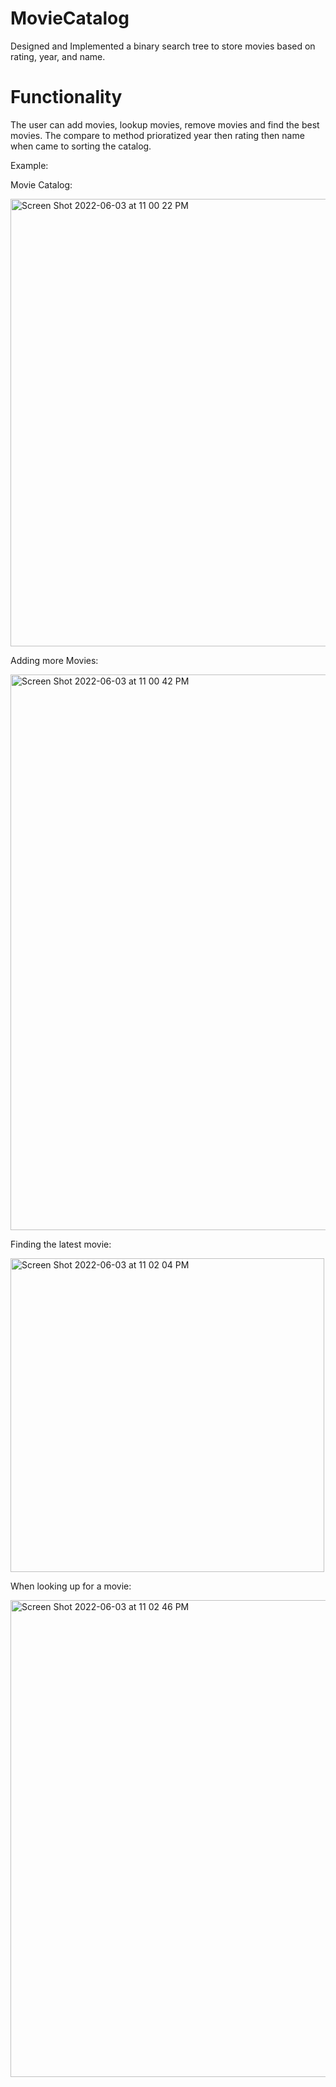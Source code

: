# MovieCatalog
Designed and Implemented a binary search tree to store movies based on rating, year, and name.

# Functionality
The user can add movies, lookup movies, remove movies and find the best movies. The compare to method prioratized year then rating 
then name when came to sorting the catalog.

Example:

Movie Catalog:

<img width="716" alt="Screen Shot 2022-06-03 at 11 00 22 PM" src="https://user-images.githubusercontent.com/95301146/171981977-ea0643c6-0919-4c5c-8dc0-c1d3563012fa.png">


Adding more Movies:

<img width="889" alt="Screen Shot 2022-06-03 at 11 00 42 PM" src="https://user-images.githubusercontent.com/95301146/171981881-ecc6c188-6e12-48ec-a587-007aeb8a7eb1.png">

Finding the latest movie:

<img width="502" alt="Screen Shot 2022-06-03 at 11 02 04 PM" src="https://user-images.githubusercontent.com/95301146/171982307-be2e7309-9466-44d1-a738-8710e8bf9bac.png">

When looking up for a movie:

<img width="763" alt="Screen Shot 2022-06-03 at 11 02 46 PM" src="https://user-images.githubusercontent.com/95301146/171982368-2efb4ac9-6ef5-4aa0-9acc-3d7dcadb6290.png">
